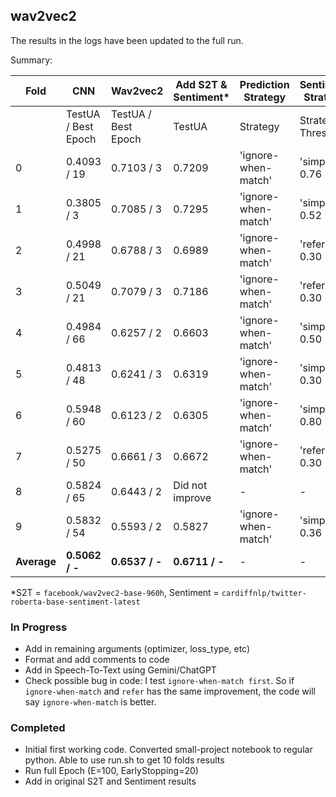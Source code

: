 ## wav2vec2

The results in the logs have been updated to the full run.

Summary:

| Fold | CNN                       | Wav2vec2                  | Add S2T & Sentiment*   | Prediction Strategy           | Sentiment Strategy           | Parameters                   |
|------|---------------------------|---------------------------|------------------------|-------------------------------|------------------------------|------------------------------|
|      | TestUA / Best Epoch       | TestUA / Best Epoch       | TestUA                 | Strategy                      | Strategy / Threshold         | Flip / Metric / Threshold    |
| 0    | 0.4093 / 19               | 0.7103 / 3                | 0.7209                 | 'ignore-when-match'           | 'simple' / 0.76              | False / Argmax /  0.474      |
| 1    | 0.3805 / 3                | 0.7085 / 3                | 0.7295                 | 'ignore-when-match'           | 'simple' / 0.52              | True  / Argmax /  0.512      |
| 2    | 0.4998 / 21               | 0.6788 / 3                | 0.6989                 | 'ignore-when-match'           | 'refer'  / 0.30              | True  / Argmax /  0.562      |
| 3    | 0.5049 / 21               | 0.7079 / 3                | 0.7186                 | 'ignore-when-match'           | 'refer'  / 0.30              | True  / Argmax /  0.464      |
| 4    | 0.4984 / 66               | 0.6257 / 2                | 0.6603                 | 'ignore-when-match'           | 'simple' / 0.50              | True / Entrophy / 0.98       |
| 5    | 0.4813 / 48               | 0.6241 / 3                | 0.6319                 | 'ignore-when-match'           | 'simple' / 0.30              | False / Argmax /  0.536      |
| 6    | 0.5948 / 60               | 0.6123 / 2                | 0.6305                 | 'ignore-when-match'           | 'simple' / 0.80              | True  / Argmax /  0.452      |
| 7    | 0.5275 / 50               | 0.6661 / 3                | 0.6672                 | 'ignore-when-match'           | 'refer'  / 0.30              | True / Entrophy / 0.90       |
| 8    | 0.5824 / 65               | 0.6443 / 2                | Did not improve        | -                             | -                            | -                            |
| 9    | 0.5832 / 54               | 0.5593 / 2                | 0.5827                 | 'ignore-when-match'           | 'simple' / 0.36              | False / Entrophy / 0.90      |
| **Average** | **0.5062 / -**     | **0.6537 / -**            | **0.6711 / -**         | -                             | -                            | -                            |

*S2T = `facebook/wav2vec2-base-960h`, Sentiment = `cardiffnlp/twitter-roberta-base-sentiment-latest`

### In Progress
- Add in remaining arguments (optimizer, loss_type, etc)
- Format and add comments to code
- Add in Speech-To-Text using Gemini/ChatGPT
- Check possible bug in code: I test `ignore-when-match first`. So if `ignore-when-match` and `refer` has the same improvement, the code will say `ignore-when-match` is better.

### Completed
- Initial first working code. Converted small-project notebook to regular python. Able to use run.sh to get 10 folds results
- Run full Epoch (E=100, EarlyStopping=20)
- Add in original S2T and Sentiment results


